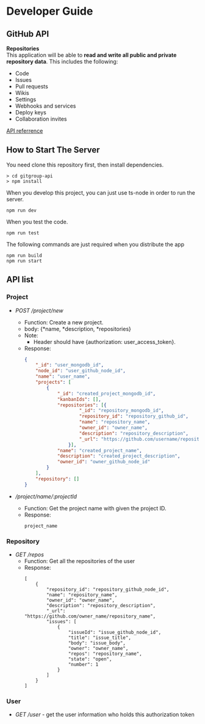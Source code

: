 # Developer Guide

## GitHub API

**Repositories**<br>
This application will be able to **read and write all public and private repository data**. This includes the following:

- Code
- Issues
- Pull requests
- Wikis
- Settings
- Webhooks and services
- Deploy keys
- Collaboration invites

[API referrence](https://developer.github.com/v3/repos/)

## How to Start The Server

You need clone this repository first, then install dependencies.<br>

```
> cd gitgroup-api
> npm install
```

When you develop this project, you can just use ts-node in order to run the server.

```
npm run dev
```

When you test the code.

```
npm run test
```

The following commands are just required when you distribute the app

```
npm run build
npm run start
```

## API list

### Project

- _POST /project/new_

  - Function: Create a new project.
  - body: {*name, *description, \*repositories}
  - Note:
    - Header should have {authorization: user_access_token}.
  - Response:
    ```JSON
    {
        "_id": "user_mongodb_id",
        "node_id": "user_github_node_id",
        "name": "user_name",
        "projects": [
            {
                "_id": "created_project_mongodb_id",
                "kanbanIds": [],
                "repositories": [{
                        "_id": "repository_mongodb_id",
                        "repository_id": "repository_github_id",
                        "name": "repository_name",
                        "owner_id": "owner_name",
                        "description": "repository_description",
                        "_url": "https://github.com/username/repositoryname"
                    }],
                "name": "created_project_name",
                "description": "created_project_description",
                "owner_id": "owner_github_node_id"
            }
        ],
        "repository": []
    }
    ```

- _/project/name/:projectId_
  - Function: Get the project name with given the project ID.
  - Response:
    ```
    project_name
    ```

### Repository

- _GET /repos_
  - Function: Get all the repositories of the user
  - Response:
    ```JOSN
    [
        {
            "repository_id": "repository_github_node_id",
            "name": "repository_name",
            "owner_id": "owner_name",
            "description": "repository_description",
            "_url": "https://github.com/owner_name/repository_name",
            "issues": [
                {
                    "issueId": "issue_github_node_id",
                    "title": "issue_title",
                    "body": "issue_body",
                    "owner": "owner_name",
                    "repos": "repository_name",
                    "state": "open",
                    "number": 1
                }
            ]
        }
    ]
    ```

### User

- _GET /user_ - get the user information who holds this authorization token
